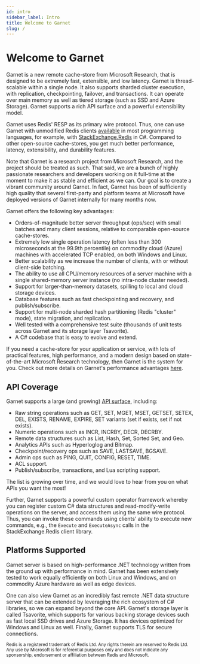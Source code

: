 ```yaml
---
id: intro
sidebar_label: Intro
title: Welcome to Garnet
slug: /
---
```


# Welcome to Garnet

Garnet is a new remote cache-store from Microsoft Research, that is designed to be extremely fast, extensible, 
and low latency. Garnet is thread-scalable within a single node. It also supports sharded cluster execution, 
with replication, checkpointing, failover, and transactions. It can operate over main memory as well as 
tiered storage (such as SSD and Azure Storage). Garnet supports a rich API surface and a powerful extensibility 
model.

Garnet uses Redis' RESP as its primary wire protocol. Thus, one can use Garnet with unmodified Redis clients 
[available](https://redis.io/docs/latest/develop/connect/clients/) in most programming languages, for example, with [StackExchange.Redis](https://github.com/StackExchange/StackExchange.Redis)
in C#. Compared to other open-source cache-stores, you get much better performance, latency, extensibility, and durability features.

Note that Garnet is a research project from Microsoft Research, and the project should be treated as such. That said, we are a bunch 
of highly passionate researchers and developers working on it full-time at the moment to make it as stable and efficient as we 
can. Our goal is to create a vibrant community around Garnet. In fact, Garnet has been of sufficiently high quality that several 
first-party and platform teams at Microsoft have deployed versions of Garnet internally for many months now.

Garnet offers the following key advantages:
* Orders-of-magnitude better server throughput (ops/sec) with small batches and many client sessions, relative to
  comparable open-source cache-stores.
* Extremely low single operation latency (often less than 300 microseconds at the 99.9th percentile) on commodity cloud
  (Azure) machines with accelerated TCP enabled, on both Windows and Linux.
* Better scalability as we increase the number of clients, with or without client-side batching.
* The ability to use all CPU/memory resources of a server machine with a single shared-memory server instance 
(no intra-node cluster needed).
* Support for larger-than-memory datasets, spilling to local and cloud storage devices.
* Database features such as fast checkpointing and recovery, and publish/subscribe.
* Support for multi-node sharded hash partitioning (Redis "cluster" mode), state migration, and replication.
* Well tested with a comprehensive test suite (thousands of unit tests across Garnet and its storage layer Tsavorite).
* A C# codebase that is easy to evolve and extend.

If you need a cache-store for your application or service, with lots of practical features, high performance, and a
modern design based on state-of-the-art Microsoft Research technology, then Garnet is the system for you. Check out
more details on Garnet's performance advantages [here](../benchmarking/overview.md).

## API Coverage

Garnet supports a large (and growing) [API surface](../commands/api-compatibility.md), including:

* Raw string operations such as GET, SET, MGET, MSET, GETSET, SETEX, DEL, EXISTS, RENAME, EXPIRE, SET variants (set if exists, set if not exists).
* Numeric operations such as INCR, INCRBY, DECR, DECRBY.
* Remote data structures such as List, Hash, Set, Sorted Set, and Geo.
* Analytics APIs such as Hyperloglog and Bitmap.
* Checkpoint/recovery ops such as SAVE, LASTSAVE, BGSAVE.
* Admin ops such as PING, QUIT, CONFIG, RESET, TIME.
* ACL support.
* Publish/subscribe, transactions, and Lua scripting support.

The list is growing over time, and we would love to hear from you on what APIs you want the most!

Further, Garnet supports a powerful custom operator framework whereby you can register custom  C# data structures and read-modify-write operations on the server, and access them 
using the same wire protocol. Thus, you can invoke these commands using clients' ability to execute new commands, e.g., the `Execute` and `ExecuteAsync` calls in the 
StackExchange.Redis client library.

## Platforms Supported

Garnet server is based on high-performance .NET technology written from the ground up with performance 
in mind. Garnet has been extensively tested to work equally efficiently on both Linux and Windows, 
and on commodity Azure hardware as well as edge devices.

One can also view Garnet as an incredibly fast remote .NET data structure server that can be extended
by leveraging the rich ecosystem of C# libraries, so we can expand beyond the core API. Garnet's 
storage layer is called Tsavorite, which supports for various backing storage devices such as fast 
local SSD drives and Azure Storage. It has devices optimized for Windows and Linux as well. Finally, 
Garnet supports TLS for secure connections.

<sub>
Redis is a registered trademark of Redis Ltd. Any rights therein are reserved to Redis Ltd. Any use by Microsoft is for referential purposes only and does not indicate any sponsorship, endorsement or affiliation between Redis and Microsoft.
</sub>

